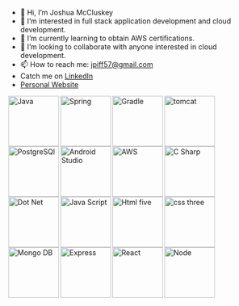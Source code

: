 
- 👋 Hi, I’m Joshua McCluskey
- 👀 I’m interested in full stack application development and cloud development.
- 🌱 I’m currently learning to obtain AWS certifications.
- 💞️ I’m looking to collaborate with anyone interested in cloud development.
- 📫 How to reach me: jpiff57@gmail.com
- Catch me on [LinkedIn](https://www.linkedin.com/in/joshua-mccluskey/)
- [Personal Website](https://www.joshmccluskey.com/)


<div>
<img src="https://cdn.jsdelivr.net/gh/devicons/devicon/icons/java/java-original-wordmark.svg" alt="Java" width="100" align="left"/>
<img src="https://cdn.jsdelivr.net/gh/devicons/devicon/icons/spring/spring-original-wordmark.svg" alt="Spring" width="100" align="left"/>
<img src="https://cdn.jsdelivr.net/gh/devicons/devicon/icons/gradle/gradle-plain-wordmark.svg" alt="Gradle" width="100" align="left"/>
<img src="https://cdn.jsdelivr.net/gh/devicons/devicon/icons/tomcat/tomcat-original-wordmark.svg" alt="tomcat" width="100" align="left"/>
<img src="https://cdn.jsdelivr.net/gh/devicons/devicon/icons/postgresql/postgresql-original-wordmark.svg" alt="PostgreSQl" width="100" align="left"/>
<img src="https://cdn.jsdelivr.net/gh/devicons/devicon/icons/androidstudio/androidstudio-original-wordmark.svg" alt="Android Studio" width="100" align="left"/>
<img src="https://cdn.jsdelivr.net/gh/devicons/devicon/icons/amazonwebservices/amazonwebservices-original-wordmark.svg" alt="AWS" width="100" align="left"/>
<img src="https://cdn.jsdelivr.net/gh/devicons/devicon/icons/csharp/csharp-original.svg" alt="C Sharp" width="100" align="left"/>
<img src="https://cdn.jsdelivr.net/gh/devicons/devicon/icons/dot-net/dot-net-original-wordmark.svg" alt="Dot Net" width="100" align="left"/>
<img src="https://cdn.jsdelivr.net/gh/devicons/devicon/icons/javascript/javascript-original.svg" alt="Java Script" width="100" align="left"/>
<img src="https://cdn.jsdelivr.net/gh/devicons/devicon/icons/html5/html5-original-wordmark.svg" alt="Html five" width="100" align="left"/>
<img src="https://cdn.jsdelivr.net/gh/devicons/devicon/icons/css3/css3-original-wordmark.svg" alt="css three" width="100" align="left"/>
<img src="https://cdn.jsdelivr.net/gh/devicons/devicon/icons/mongodb/mongodb-original-wordmark.svg" alt="Mongo DB" width="100" align="left"/>
<img src="https://cdn.jsdelivr.net/gh/devicons/devicon/icons/express/express-original-wordmark.svg" alt="Express" width="100" align="left"/>
<img src="https://cdn.jsdelivr.net/gh/devicons/devicon/icons/react/react-original-wordmark.svg" alt="React" width="100" align="left"/>
<img src="https://cdn.jsdelivr.net/gh/devicons/devicon/icons/nodejs/nodejs-original-wordmark.svg" alt="Node "  width="100" align="left"/>
</div>
<!---
joshuamccluskey/joshuamccluskey is a ✨ special ✨ repository because its `README.md` (this file) appears on your GitHub profile.
You can click the Preview link to take a look at your changes.
--->
